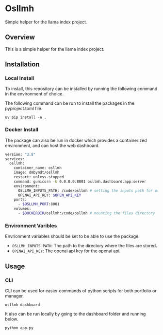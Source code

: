 # Osllmh
Simple helper for the llama index project.

## Overview
This is a simple helper for the llama index project.

## Installation

### Local Install
To install, this repository can be installed by running the following command in 
the environment of choice.

The following command can be run to install the packages in the pyproject.toml file.

```
uv pip install -e .
```

### Docker Install
The package can also be run in docker which provides a containerized environment, and can host the web dashboard.

```bash
version: "3.8"
services:
  osllmh:
    container_name: osllmh
    image: dmbymdt/osllmh
    restart: unless-stopped
    command: gunicorn -b 0.0.0.0:8001 osllmh.dashboard.app:server
    environment:
      OSLLMH_INPUTS_PATH: /code/osllmh # setting the inputs path for osllmh
      OPENAI_API_KEY: $OPEN_API_KEY
    ports:
      - $OSLLMH_PORT:8001
    volumes:
      - $DOCKERDIR/osllmh:/code/osllmh # mounting the files directory
```

### Environment Varibles

Envrionment variables should be set to be able to use the package.

- `OSLLMH_INPUTS_PATH`: The path to the directory where the files are stored.
- `OPENAI_API_KEY`: The openai api key for the openai api.

## Usage

### CLI

CLI can be used for easier commands of python scripts for both portfolio or manager. 

```commandline
osllmh dashboard
```

It also can be run locally by going to the dashboard folder and running below.

```python
python app.py
```